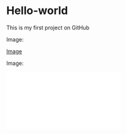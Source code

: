 # Hello-world
This is my first project on GitHub

Image:

[Image](helloWorldDiagram.html)

Image:

![alt text1][dia]

[dia]: helloWorldDiagram.html
